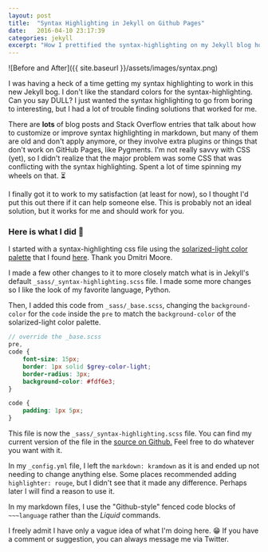```yaml
---
layout: post
title:  "Syntax Highlighting in Jekyll on Github Pages"
date:   2016-04-10 23:17:39
categories: jekyll
excerpt: "How I prettified the syntax-highlighting on my Jekyll blog hosted on GitHub Pages."
---
```


![Before and After]({{ site.baseurl }}/assets/images/syntax.png)

I was having a heck of a time getting my syntax highlighting to work in this new Jekyll bog. I don't like the standard colors
for the syntax-highlighting. Can you say DULL? I just wanted the syntax highlighting to go from boring to interesting, but I had a lot of trouble finding solutions that worked for me.

There are **lots** of blog posts
and Stack Overflow entries that talk about how to customize or improve syntax highlighting in markdown, but many of them are old and don't apply anymore,
or they involve extra plugins or things that don't work on GitHub Pages, like Pygments. I'm not really savvy with CSS (yet), so I didn't realize that the major problem was some CSS that was conflicting with the syntax highlighting. Spent a lot of time spinning my wheels on that. ⏳

 I finally got it to work to my satisfaction (at least for now), so I thought I'd put this out there if it can help someone else. This is probably not an ideal solution, but it works for me and should work for you.

### Here is what I did 👏

I started with a syntax-highlighting css file using the [solarized-light color palette][solarized] that I found [here][css-file]. Thank you Dmitri Moore.

I made a few other changes to it to more closely match what is in Jekyll's default `_sass/_syntax-highlighting.scss` file. I made some more changes so I like the look of my favorite language, Python.

Then, I added this code from `_sass/_base.scss`, changing the `background-color` for the `code` inside the `pre` to match the `background-color` of the solarized-light color palette.

~~~scss
// override the _base.scss
pre,
code {
    font-size: 15px;
    border: 1px solid $grey-color-light;
    border-radius: 3px;
    background-color: #fdf6e3;
}

code {
    padding: 1px 5px;
}
~~~

This file is now the `_sass/_syntax-highlighting.scss` file. You can find my current version of the file in the [source on Github.][purplediane] Feel free to do whatever you want with it.

In my `_config.yml` file, I left the `markdown: kramdown` as it is and ended up not needing to change anything else. Some places recommended adding `highlighter: rouge`, but I didn't see that it made any difference. Perhaps later I will find a reason to use it.

In my markdown files, I use the "Github-style" fenced code blocks of `~~~language` rather than the *Liquid* commands.

I freely admit I have only a vague idea of what I'm doing here. 😁 If you have a comment or suggestion, you can always message me via Twitter.


[css-file]: http://demisx.github.io/jekyll/2014/01/13/improve-code-highlighting-in-jekyll.html
[solarized]: http://ethanschoonover.com/solarized
[purplediane]: https://github.com/purplediane/purplediane.github.io/blob/master/_sass/_syntax-highlighting.scss
